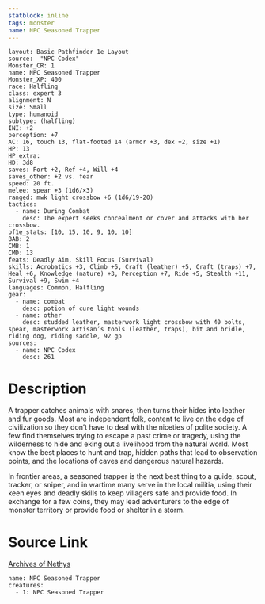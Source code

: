 ```yaml
---
statblock: inline
tags: monster
name: NPC Seasoned Trapper
---
```

```statblock
layout: Basic Pathfinder 1e Layout
source:  "NPC Codex"
Monster_CR: 1
name: NPC Seasoned Trapper
Monster_XP: 400
race: Halfling
class: expert 3
alignment: N
size: Small
type: humanoid
subtype: (halfling)
INI: +2
perception: +7
AC: 16, touch 13, flat-footed 14 (armor +3, dex +2, size +1)
HP: 13
HP_extra: 
HD: 3d8
saves: Fort +2, Ref +4, Will +4
saves_other: +2 vs. fear
speed: 20 ft.
melee: spear +3 (1d6/×3)
ranged: mwk light crossbow +6 (1d6/19-20)
tactics:
  - name: During Combat
    desc: The expert seeks concealment or cover and attacks with her crossbow.
pf1e_stats: [10, 15, 10, 9, 10, 10]
BAB: 2
CMB: 1
CMD: 13
feats: Deadly Aim, Skill Focus (Survival)
skills: Acrobatics +3, Climb +5, Craft (leather) +5, Craft (traps) +7, Heal +6, Knowledge (nature) +3, Perception +7, Ride +5, Stealth +11, Survival +9, Swim +4
languages: Common, Halfling
gear:
  - name: combat
    desc: potion of cure light wounds
  - name: other
    desc: studded leather, masterwork light crossbow with 40 bolts, spear, masterwork artisan’s tools (leather, traps), bit and bridle, riding dog, riding saddle, 92 gp
sources:
  - name: NPC Codex
    desc: 261
```
# Description
A trapper catches animals with snares, then turns their hides into leather and fur goods. Most are independent folk, content to live on the edge of civilization so they don’t have to deal with the niceties of polite society. A few find themselves trying to escape a past crime or tragedy, using the wilderness to hide and eking out a livelihood from the natural world. Most know the best places to hunt and trap, hidden paths that lead to observation points, and the locations of caves and dangerous natural hazards.

In frontier areas, a seasoned trapper is the next best thing to a guide, scout, tracker, or sniper, and in wartime many serve in the local militia, using their keen eyes and deadly skills to keep villagers safe and provide food. In exchange for a few coins, they may lead adventurers to the edge of monster territory or provide food or shelter in a storm.
# Source Link
[Archives of Nethys](https://aonprd.com/NPCDisplay.aspx?ItemName=Seasoned%20Trapper)
```encounter-table
name: NPC Seasoned Trapper
creatures:
  - 1: NPC Seasoned Trapper
```
